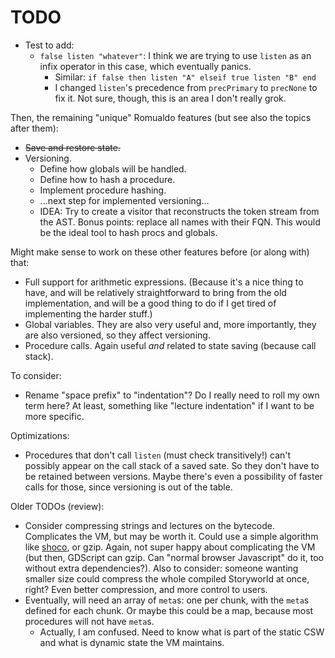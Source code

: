 # TODO

* Test to add:
    * `false listen "whatever"`: I think we are trying to use `listen` as an
      infix operator in this case, which eventually panics.
        * Similar: `if false then listen "A" elseif true listen "B" end`
        * I changed `listen`'s precedence from `precPrimary` to `precNone` to
          fix it. Not sure, though, this is an area I don't really grok.

Then, the remaining "unique" Romualdo features (but see also the topics after
them):

* ~~Save and restore state.~~
* Versioning.
    * Define how globals will be handled.
    * Define how to hash a procedure.
    * Implement procedure hashing.
    * ...next step for implemented versioning...
    * IDEA: Try to create a visitor that reconstructs the token stream from the
      AST. Bonus points: replace all names with their FQN. This would be the
      ideal tool to hash procs and globals.

Might make sense to work on these other features before (or along with) that:

* Full support for arithmetic expressions. (Because it's a nice thing to have,
  and will be relatively straightforward to bring from the old implementation,
  and will be a good thing to do if I get tired of implementing the harder
  stuff.)
* Global variables. They are also very useful and, more importantly, they are
  also versioned, so they affect versioning.
* Procedure calls. Again useful *and* related to state saving (because call
  stack).

To consider:

* Rename "space prefix" to "indentation"? Do I really need to roll my own term
  here? At least, something like "lecture indentation" if I want to be more
  specific.

Optimizations:

* Procedures that don't call `listen` (must check transitively!) can't possibly
  appear on the call stack of a saved sate. So they don't have to be retained
  between versions. Maybe there's even a possibility of faster calls for those,
  since versioning is out of the table.

Older TODOs (review):

* Consider compressing strings and lectures on the bytecode. Complicates the VM,
  but may be worth it. Could use a simple algorithm like
  [shoco](https://ed-von-schleck.github.io/shoco/), or gzip. Again, not super
  happy about complicating the VM (but then, GDScript can gzip. Can "normal
  browser Javascript" do it, too without extra dependencies?). Also to consider:
  someone wanting smaller size could compress the whole compiled Storyworld at
  once, right? Even better compression, and more control to users.
* Eventually, will need an array of `meta`s: one per chunk, with the `meta`s
  defined for each chunk. Or maybe this could be a map, because most
  procedures will not have `meta`s.
    * Actually, I am confused. Need to know what is part of the static CSW
      and what is dynamic state the VM maintains.
